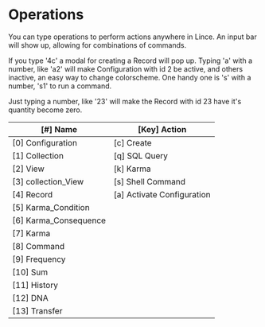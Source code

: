 # Operations

You can type operations to perform actions anywhere in Lince. An input bar will show up, allowing for combinations of commands.

If you type '4c' a modal for creating a Record will pop up. Typing 'a' with a number, like 'a2' will make Configuration with id 2 be active, and others inactive, an easy way to change colorscheme. One handy one is 's' with a number, 's1' to run a command.

Just typing a number, like '23' will make the Record with id 23 have it's quantity become zero.

| [#] Name              | [Key] Action               |
| --------------------- | -------------------------- |
| [0] Configuration     | [c] Create                 |
| [1] Collection        | [q] SQL Query              |
| [2] View              | [k] Karma                  |
| [3] collection_View   | [s] Shell Command          |
| [4] Record            | [a] Activate Configuration |
| [5] Karma_Condition   |                            |
| [6] Karma_Consequence |                            |
| [7] Karma             |                            |
| [8] Command           |                            |
| [9] Frequency         |                            |
| [10] Sum              |                            |
| [11] History          |                            |
| [12] DNA              |                            |
| [13] Transfer         |                            |
